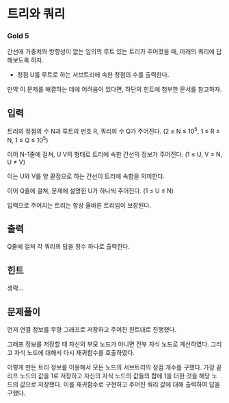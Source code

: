 # 트리와 쿼리

### Gold 5

간선에 가중치와 방향성이 없는 임의의 루트 있는 트리가 주어졌을 때, 아래의 쿼리에 답해보도록 하자.

- 정점 U를 루트로 하는 서브트리에 속한 정점의 수를 출력한다.

만약 이 문제를 해결하는 데에 어려움이 있다면, 하단의 힌트에 첨부한 문서를 참고하자.

## 입력
트리의 정점의 수 N과 루트의 번호 R, 쿼리의 수 Q가 주어진다. (2 ≤ N ≤ 10<sup>5</sup>, 1 ≤ R ≤ N, 1 ≤ Q ≤ 10<sup>5</sup>)

이어 N-1줄에 걸쳐, U V의 형태로 트리에 속한 간선의 정보가 주어진다. (1 ≤ U, V ≤ N, U ≠ V)

이는 U와 V를 양 끝점으로 하는 간선이 트리에 속함을 의미한다.

이어 Q줄에 걸쳐, 문제에 설명한 U가 하나씩 주어진다. (1 ≤ U ≤ N)

입력으로 주어지는 트리는 항상 올바른 트리임이 보장된다.

## 출력
Q줄에 걸쳐 각 쿼리의 답을 정수 하나로 출력한다.

## 힌트
생략...

## 문제풀이
먼저 연결 정보를 무향 그래프로 저장하고 주어진 힌트대로 진행했다.

그래프 정보를 저장할 때 자신의 부모 노드가 아니면 전부 자식 노드로 계산하였다. 그리고 자식 노드에 대해서 다시 재귀함수를 호출하였다.

이렇게 만든 트리 정보를 이용해서 모든 노드의 서브트리의 정점 개수를 구했다. 가장 끝 리프 노드의 값을 1로 저장하고 자신의 자식 노드의 값들의 합에 1을 더한 것을 해당 노드의 값으로 저장했다. 이를 재귀함수로 구현하고 주어진 쿼리 값에 대해 출력하여 답을 구했다.